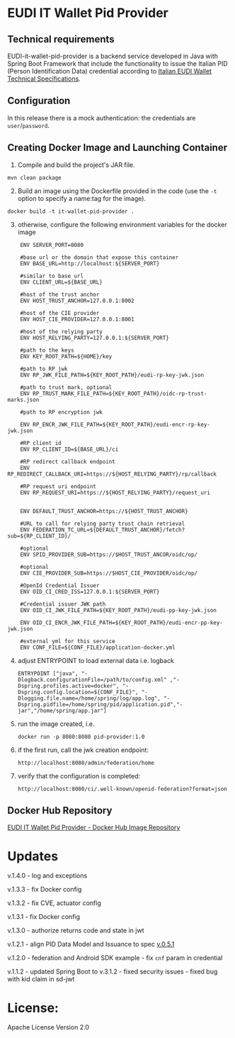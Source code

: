 # EUDI IT Wallet Pid Provider

## Technical requirements

EUDI-it-wallet-pid-provider is a backend service developed in Java with Spring Boot Framework that include the functionality to issue the Italian PID (Person Identification Data) credential according to [Italian EUDI Wallet Technical Specifications](https://italia.github.io/eudi-wallet-it-docs/en/pid-issuance.html).

## Configuration

In this release there is a mock authentication: the credentials are `user`/`password`.

## Creating Docker Image and Launching Container
1. Compile and build the project's JAR file.

  `mvn clean package`

2. Build an image using the Dockerfile provided in the code (use the `-t` option to specify a name:tag for the image).

  `docker build -t it-wallet-pid-provider .`

3. otherwise, configure the following environment variables for the docker image

```
    ENV SERVER_PORT=8080

    #base url or the domain that expose this container
    ENV BASE_URL=http://localhost:${SERVER_PORT}

    #similar to base url
    ENV CLIENT_URL=${BASE_URL}

    #host of the trust anchor
    ENV HOST_TRUST_ANCHOR=127.0.0.1:8002

    #host of the CIE provider
    ENV HOST_CIE_PROVIDER=127.0.0.1:8001

    #host of the relying party
    ENV HOST_RELYING_PARTY=127.0.0.1:${SERVER_PORT}

    #path to the keys
    ENV KEY_ROOT_PATH=${HOME}/key

    #path to RP jwk
    ENV RP_JWK_FILE_PATH=${KEY_ROOT_PATH}/eudi-rp-key-jwk.json

    #path to trust mark, optional
    ENV RP_TRUST_MARK_FILE_PATH=${KEY_ROOT_PATH}/oidc-rp-trust-marks.json

    #path to RP encryption jwk

    ENV RP_ENCR_JWK_FILE_PATH=${KEY_ROOT_PATH}/eudi-encr-rp-key-jwk.json

    #RP client id
    ENV RP_CLIENT_ID=${BASE_URL}/ci

    #RP redirect callback endpoint
    ENV RP_REDIRECT_CALLBACK_URI=https://${HOST_RELYING_PARTY}/rp/callback

    #RP request uri endpoint
    ENV RP_REQUEST_URI=https://${HOST_RELYING_PARTY}/request_uri


    ENV DEFAULT_TRUST_ANCHOR=https://${HOST_TRUST_ANCHOR}

    #URL to call for relying party trust chain retrieval
    ENV FEDERATION_TC_URL=${DEFAULT_TRUST_ANCHOR}/fetch?sub=${RP_CLIENT_ID}/

    #optional
    ENV SPID_PROVIDER_SUB=https://$HOST_TRUST_ANCOR/oidc/op/

    #optional
    ENV CIE_PROVIDER_SUB=https://$HOST_CIE_PROVIDER/oidc/op/

    #OpenId Credential Issuer
    ENV OID_CI_CRED_ISS=127.0.0.1:${SERVER_PORT}

    #Credential issuer JWK path
    ENV OID_CI_JWK_FILE_PATH=${KEY_ROOT_PATH}/eudi-pp-key-jwk.json

    ENV OID_CI_ENCR_JWK_FILE_PATH=${KEY_ROOT_PATH}/eudi-encr-pp-key-jwk.json

    #external yml for this service
    ENV CONF_FILE=${CONF_FILE}/application-docker.yml

```

4. adjust ENTRYPOINT to load external data i.e. logback

	`ENTRYPOINT ["java", "-Dlogback.configurationFile=/path/to/config.xml" ,"-Dspring.profiles.active=docker", "-Dspring.config.location=${CONF_FILE}", "-Dlogging.file.name=/home/spring/log/app.log", "-Dspring.pidfile=/home/spring/pid/application.pid","-jar","/home/spring/app.jar"]`


5. run the image created, i.e. 

	`docker run -p 8080:8080 pid-provider:1.0`

6. if the first run, call the jwk creation endpoint:

	`http://localhost:8080/admin/federation/home`
 

7. verify that the configuration is completed:

	`http://localhost:8080/ci/.well-known/openid-federation?format=json `

## Docker Hub Repository

[EUDI IT Wallet Pid Provider - Docker Hub Image Repository](https://hub.docker.com/r/ipzssviluppo/eudi-it-wallet-pid-provider)

# Updates

v.1.4.0 - log and exceptions

v.1.3.3 - fix Docker config

v.1.3.2 - fix CVE, actuator config

v.1.3.1 - fix Docker config

v.1.3.0 - authorize returns code and state in jwt

v.1.2.1 - align PID Data Model and Issuance to spec [v.0.5.1](https://github.com/italia/eudi-wallet-it-docs/tree/0.5.1)

v.1.2.0 - federation and Android SDK example - fix `cnf` param in credential

v.1.1.2 - updated Spring Boot to v.3.1.2 - fixed security issues - fixed bug with kid claim in sd-jwt

# License: 
Apache License Version 2.0



